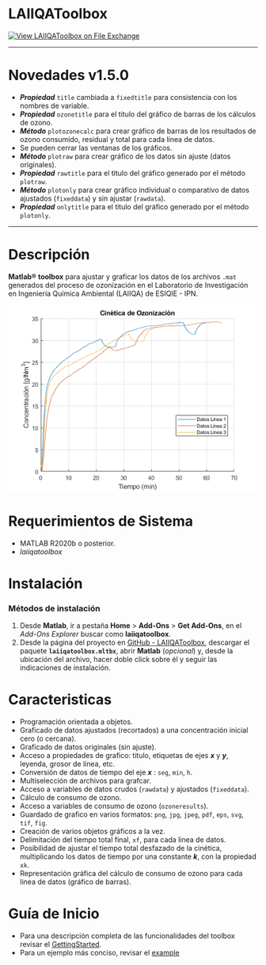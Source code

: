 # LAIIQAToolbox


<!-- ![image_0.png](README_images/image_0.png) -->
[![View LAIIQAToolbox on File Exchange](https://www.mathworks.com/matlabcentral/images/matlab-file-exchange.svg)](https://la.mathworks.com/matlabcentral/fileexchange/120218-laiiqatoolbox)

---

# Novedades v1.5.0
- ***Propiedad*** `title` cambiada a `fixedtitle` para consistencia con los nombres de variable.
- ***Propiedad*** `ozonetitle` para el titulo del gráfico de barras de los cálculos de ozono.
- ***Método*** `plotozonecalc` para crear gráfico de barras de los resultados de ozono consumido, residual y total para cada línea de datos.
- Se pueden cerrar las ventanas de los gráficos.
- ***Método*** `plotraw` para crear gráfico de los datos sin ajuste (datos originales).
- ***Propiedad*** `rawtitle` para el titulo del gráfico generado por el método `plotraw`.
- ***Método*** `plotonly` para crear gráfico individual o comparativo de datos ajustados (`fixeddata`) y sin ajustar (`rawdata`).
- ***Propiedad*** `onlytitle` para el titulo del gráfico generado por el método `plotonly`.

---

# Descripción
**Matlab®** **toolbox** para ajustar y graficar los datos de los archivos `.mat` generados del proceso de ozonización en el Laboratorio de Investigación en Ingeniería Química Ambiental (LAIIQA) de ESIQIE - IPN.

![image_1.png](README_images/image_1.png)


# Requerimientos de Sistema
- MATLAB R2020b o posterior.
- *laiiqatoolbox*

# Instalación
### Métodos de instalación

1.  Desde **Matlab**, ir a pestaña  **Home** > **Add-Ons** > **Get Add-Ons**, en el *Add-Ons Explorer* buscar como **laiiqatoolbox**.
2.  Desde la página del proyecto en [GitHub - LAIIQAToolbox](https://github.com/TheBiotechScientist/LAIIQAToolbox), descargar el paquete **`laiiqatoolbox.mltbx`**, abrir **Matlab** (*opcional*) y, desde la ubicación del archivo, hacer doble click sobre él y seguir las indicaciones de instalación.

# Caracteristicas

- Programación orientada a objetos.
- Graficado de datos ajustados (recortados) a una concentración inicial cero (o cercana).
- Graficado de datos originales (sin ajuste).
- Acceso a propiedades de grafico: titulo, etiquetas de ejes ***x*** y ***y***, leyenda, grosor de línea, etc.
- Conversión de datos de tiempo del eje ***x*** : `seg`, `min`, `h`.
- Multiselección de archivos para grafcar.
- Acceso a variables de datos crudos (`rawdata`) y ajustados (`fixeddata`).
- Cálculo de consumo de ozono.
- Acceso a variables de consumo de ozono (`ozoneresults`).
- Guardado de grafico en varios formatos: `png`, `jpg`, `jpeg`, `pdf`, `eps`, `svg`, `tif`, `fig`.
- Creación de varios objetos gráficos a la vez.
- Delimitación del tiempo total final, `xf`, para cada linea de datos.
- Posibilidad de ajustar el tiempo total desfazado de la cinética, multiplicando los datos de tiempo por una constante ***k***, con la propiedad `xk`.
- Representación gráfica del cálculo de consumo de ozono para cada linea de datos (gráfico de barras).

# Guía de Inicio
- Para una descripción completa de las funcionalidades del toolbox revisar el [GettingStarted](https://viewer.mathworks.com/?viewer=live_code&url=https%3A%2F%2Fla.mathworks.com%2Fmatlabcentral%2Fmlc-downloads%2Fdownloads%2Fe3e9c913-0b76-4dd7-a533-bc181062bacd%2F95a27303-b242-4f46-b37f-a486a75bc710%2Ffiles%2Fdoc%2FGettingStarted.mlx&embed=web).
- Para un ejemplo más conciso, revisar el [example](https://viewer.mathworks.com/?viewer=live_code&url=https%3A%2F%2Fla.mathworks.com%2Fmatlabcentral%2Fmlc-downloads%2Fdownloads%2Fe3e9c913-0b76-4dd7-a533-bc181062bacd%2F95a27303-b242-4f46-b37f-a486a75bc710%2Ffiles%2Fdoc%2Fexample.mlx&embed=web)
